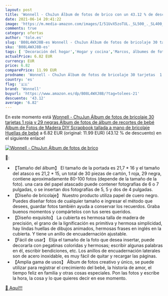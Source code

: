 ```yaml
---
layout: post
title: 'Wonnell - ChuJun Álbum de fotos de brico con un 43.12 % de descuento'
date: 2021-06-14 20:41:22
image: 'https://m.media-amazon.com/images/I/51UvX5zoTUL._SL500_._SL400_.jpg'
comments: true
category: ofertas
author: 'tole.es'
slug: 'B08L4WXJ8B-es Wonnell - ChuJun Álbum de fotos de bricolaje 30 tarjetas 1...'
sku: 'B08L4WXJ8B-es'
tags: [ 'Decoración del hogar','Hogar y cocina','Marcos, álbumes de fotos y accesorios','bebé','wonnell','Álbumes de fotos', ]
actualPrice: 6.82 EUR
currency: EUR
price: 6.82
comparePrice: 11.99 EUR
prodname: 'Wonnell - ChuJun Álbum de fotos de bricolaje 30 tarjetas  1 roja y 29 negras   Álbum de fotos de álbum de recortes de bebé  Álbum de Fotos de Madera DIY Scrapbook tallada a mano de bricolaje Huellas de bebé'
country: 'es'
flag: '🇪🇸'
brand: 'Wonnell'
buyurl: 'https://www.amazon.es/dp/B08L4WXJ8B/?tag=tolees-21'
descuento: '43.12'
average: '6.82'
---
```


En este momento está [Wonnell - ChuJun Álbum de fotos de bricolaje 30 tarjetas  1 roja y 29 negras   Álbum de fotos de álbum de recortes de bebé  Álbum de Fotos de Madera DIY Scrapbook tallada a mano de bricolaje Huellas de bebé](https://www.amazon.es/dp/B08L4WXJ8B/?tag=tolees-21) a 6.82 EUR (original: 11.99 EUR) (43.12 %  de descuento) en el siguiente enlace!

[![Wonnell - ChuJun Álbum de fotos de brico](https://m.media-amazon.com/images/I/51UvX5zoTUL._SL500_._SL400_.jpg)](https://www.amazon.es/dp/B08L4WXJ8B/?tag=tolees-21)

🔎:

- 【Tamaño del álbum】 El tamaño de la portada es 21,7 * 16 y el tamaño del atasco es 21,2 * 15, un total de 30 piezas de cartón, 1 roja, 29 negra, contiene aproximadamente 80-100 fotos (depende de la tamaño de la foto). una cara del papel atascado puede contener fotografías de 6 o 7 pulgadas, o se insertan dos fotografías de 5, 5 y dos de 4 pulgadas.
- 【Diseño de bricolaje】 Nuestro producto utiliza papel de cuero negro. Puedes diseñar fotos de cualquier tamaño e ingresar el método que desees, guardar fotos también ayuda a conservar los recuerdos. Graba buenos momentos y compártelos con tus seres queridos.
- 【Diseño exquisito】 La cubierta es hermosa talla de madera de precisión, el grano de la lignificación es primitiva y hermosa simplicidad, hay lindas huellas de dibujos animados, hermosas frases en inglés en la cubierta. Y tiene un anillo de encuadernación ajustable.
- 【Fácil de usar】 Elija el tamaño de la foto que desea insertar, puede decorarla con pegatinas coloridas y hermosas; escribir algunas palabras en él, escribir bendiciones, etc. Los anillos de encuadernación laterales son de acero inoxidable, es muy fácil de quitar y recargar las páginas.
- 【Amplia gama de usos】 Álbum de fotos creativo y único, se puede utilizar para registrar el crecimiento del bebé, la historia de amor, el tiempo feliz en familia y otras cosas especiales. Pon las fotos y escribe la hora, la cosa y lo que quieres decir en ese momento.

[🛒 Aquí!!!](https://www.amazon.es/dp/B08L4WXJ8B/?tag=tolees-21)
